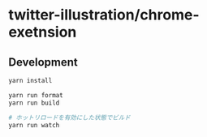 # twitter-illustration/chrome-exetnsion

## Development

```bash
yarn install

yarn run format
yarn run build

# ホットリロードを有効にした状態でビルド
yarn run watch

```
